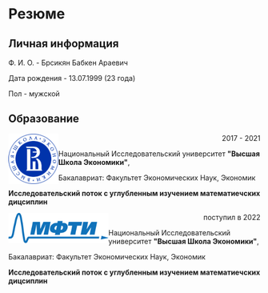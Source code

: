 # Резюме
## Личная информация
Ф. И. О. - Брсикян Бабкен Араевич

Дата рождения - 13.07.1999 (23 года)

Пол - мужской

## Образование
<img align="left" src = "hse.png" width = "100"> <p align="right">2017 - 2021</p>
Национальный Исследовательский университет **"Высшая Школа Экономики"**,

<p align="left">Бакалавриат: Факультет Экономических Наук, Экономик</p> 

**Исследовательский поток с углубленным изучением математиечских дицсиплин**


<img align="left" src = "MIPT_logo.png" width = "200"> <p align="right">поступил в 2022</p>
Национальный Исследовательский университет **"Высшая Школа Экономики"**,

<p align="left">Бакалавриат: Факультет Экономических Наук, Экономик</p> 

**Исследовательский поток с углубленным изучением математиечских дицсиплин**



